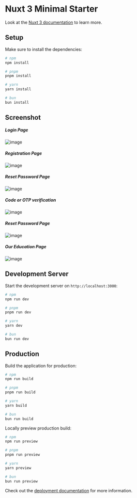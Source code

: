 # Nuxt 3 Minimal Starter

Look at the [Nuxt 3 documentation](https://nuxt.com/docs/getting-started/introduction) to learn more.

## Setup

Make sure to install the dependencies:

```bash
# npm
npm install

# pnpm
pnpm install

# yarn
yarn install

# bun
bun install
```



## Screenshot

##### Login Page

![image](https://github.com/user-attachments/assets/2f032aeb-b67f-427f-81f3-754c43c33d6f)


##### Registration Page
![image](https://github.com/user-attachments/assets/8f9dbf28-9ac9-4a8f-bc73-eb4fb304d217)

##### Reset Password Page

![image](https://github.com/user-attachments/assets/37892404-818b-4759-a853-b3308b60ebee)


##### Code or OTP verification

![image](https://github.com/user-attachments/assets/29f16a57-ec51-4748-b722-c94db1b9a2bd)

##### Reset Password  Page

![image](https://github.com/user-attachments/assets/ac43f900-b7c0-4e02-adee-52c148f33d57)

##### Our Education Page

![image](https://github.com/user-attachments/assets/dbfddd77-f635-490e-83d3-2d353c73694f)






## Development Server
Start the development server on `http://localhost:3000`:

```bash
# npm
npm run dev

# pnpm
pnpm run dev

# yarn
yarn dev

# bun
bun run dev
```

## Production

Build the application for production:

```bash
# npm
npm run build

# pnpm
pnpm run build

# yarn
yarn build

# bun
bun run build
```

Locally preview production build:

```bash
# npm
npm run preview

# pnpm
pnpm run preview

# yarn
yarn preview

# bun
bun run preview
```

Check out the [deployment documentation](https://nuxt.com/docs/getting-started/deployment) for more information.
